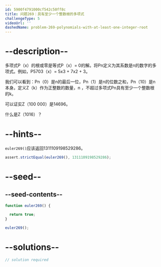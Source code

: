 ```yaml
---
id: 5900f4791000cf542c50ff8c
title: 问题269：具有至少一个整数根的多项式
challengeType: 5
videoUrl: ''
dashedName: problem-269-polynomials-with-at-least-one-integer-root
---
```


# --description--

多项式P（x）的根或零是等式P（x）= 0的解。将Pn定义为其系数是n的数字的多项式。例如，P5703（x）= 5x3 + 7x2 + 3。

我们可以看到：Pn（0）是n的最后一位，Pn（1）是n的位数之和，Pn（10）是n本身。定义Z（k）作为正整数的数量，n ，不超过多项式Pn具有至少一个整数根的k。

可以证实Z（100 000）是14696。

什么是Z（1016）？

# --hints--

`euler269()`应该返回1311109198529286。

```js
assert.strictEqual(euler269(), 1311109198529286);
```

# --seed--

## --seed-contents--

```js
function euler269() {

  return true;
}

euler269();
```

# --solutions--

```js
// solution required
```
